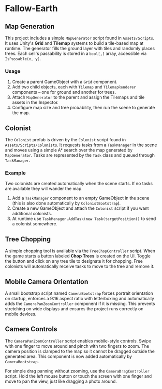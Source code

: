 # Fallow-Earth

## Map Generation

This project includes a simple `MapGenerator` script found in `Assets/Scripts`.
It uses Unity's **Grid** and **Tilemap** systems to build a tile-based map at
runtime. The generator fills the ground layer with tiles and randomly places
trees. Each cell's passability is stored in a `bool[,]` array, accessible via
`IsPassable(x, y)`.

### Usage
1. Create a parent GameObject with a `Grid` component.
2. Add two child objects, each with `Tilemap` and `TilemapRenderer` components –
   one for ground and another for trees.
3. Attach `MapGenerator` to the parent and assign the Tilemaps and tile assets in
   the Inspector.
4. Configure map size and tree probability, then run the scene to generate
   the map.

## Colonist

The `Colonist` prefab is driven by the `Colonist` script found in `Assets/Scripts/Colonists`.
It requests tasks from a `TaskManager` in the scene and moves using a simple A* search over the map generated by `MapGenerator`.
Tasks are represented by the `Task` class and queued through `TaskManager`.

### Example
Two colonists are created automatically when the scene starts. If no tasks are available they will wander the map.
1. Add a `TaskManager` component to an empty GameObject in the scene (this is also done automatically by `ColonistBootstrap`).
2. Create a new GameObject and attach the `Colonist` script if you want additional colonists.
3. At runtime use `TaskManager.AddTask(new Task(targetPosition))` to send a colonist somewhere.

## Tree Chopping

A simple chopping tool is available via the `TreeChopController` script. When the game starts a button labeled **Chop Trees** is created on the UI. Toggle the button and click on any tree tile to designate it for chopping. Free colonists will automatically receive tasks to move to the tree and remove it.

## Mobile Camera Orientation

A small bootstrap script named `CameraBootstrap` forces portrait orientation on startup, enforces a 9:16 aspect ratio with letterboxing and automatically adds the `CameraPanZoomController` component if it is missing. This prevents stretching on wide displays and ensures the project runs correctly on mobile devices.

## Camera Controls

The `CameraPanZoomController` script enables mobile-style controls. Swipe with one finger to move around and pinch with two fingers to zoom. The camera position is clamped to the map so it cannot be dragged outside the generated area. This component is now added automatically by `CameraBootstrap`.

For simple drag panning without zooming, use the `CameraDragController` script. Hold the left mouse button or touch the screen with one finger and move to pan the view, just like dragging a photo around.

